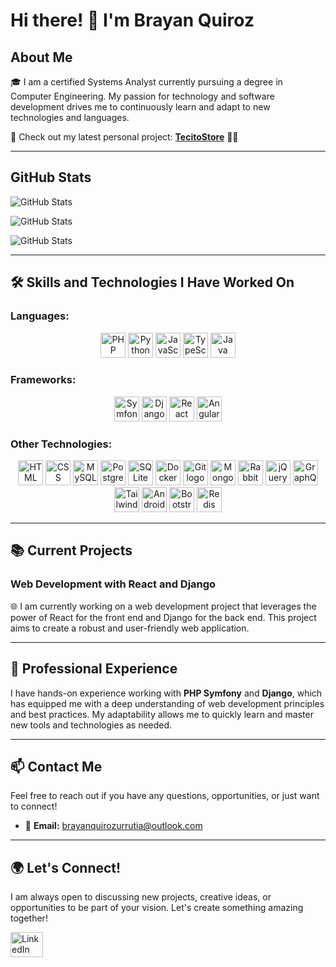 # Hi there! 👋 I'm Brayan Quiroz

## About Me

🎓 I am a certified Systems Analyst currently pursuing a degree in Computer Engineering. My passion for technology and software development drives me to continuously learn and adapt to new technologies and languages.

🚀 Check out my latest personal project: [**TecitoStore**](https://tecitostore.com) 🌟🛒

---

## GitHub Stats

![GitHub Stats](https://github-readme-stats.vercel.app/api?username=brayanquirozurrutia&theme=dark&show_icons=true&hide_border=true&count_private=true)

![GitHub Stats](https://github-readme-stats.vercel.app/api/top-langs/?username=brayanquirozurrutia&theme=dark&show_icons=true&hide_border=true&layout=compact)

![GitHub Stats](https://github-readme-streak-stats.herokuapp.com/?user=brayanquirozurrutia&theme=dark&hide_border=true)

---

## 🛠️ Skills and Technologies I Have Worked On

### **Languages:**

<div align="center">
  <img src="https://skillicons.dev/icons?i=php" height="40" alt="PHP logo" />
  <img src="https://skillicons.dev/icons?i=python" height="40" alt="Python logo" />
  <img src="https://skillicons.dev/icons?i=javascript" height="40" alt="JavaScript logo" />
  <img src="https://skillicons.dev/icons?i=typescript" height="40" alt="TypeScript logo" />
  <img src="https://skillicons.dev/icons?i=java" height="40" alt="Java logo" />
</div>

### **Frameworks:**

<div align="center">
  <img src="https://skillicons.dev/icons?i=symfony" height="40" alt="Symfony logo" />
  <img src="https://skillicons.dev/icons?i=django" height="40" alt="Django logo" />
  <img src="https://skillicons.dev/icons?i=react" height="40" alt="React logo" />
  <img src="https://skillicons.dev/icons?i=angular" height="40" alt="Angular logo" />
</div>
  
### **Other Technologies:**

<div align="center">
  <img src="https://skillicons.dev/icons?i=html" height="40" alt="HTML logo" />
  <img src="https://skillicons.dev/icons?i=css" height="40" alt="CSS logo" />
  <img src="https://skillicons.dev/icons?i=mysql" height="40" alt="MySQL logo" />
  <img src="https://skillicons.dev/icons?i=postgres" height="40" alt="PostgreSQL logo" />
  <img src="https://skillicons.dev/icons?i=sqlite" height="40" alt="SQLite logo" />
  <img src="https://skillicons.dev/icons?i=docker" height="40" alt="Docker logo" />
  <img src="https://skillicons.dev/icons?i=git" height="40" alt="Git logo" />
  <img src="https://cdn.jsdelivr.net/gh/devicons/devicon/icons/mongodb/mongodb-original.svg" height="40" alt="MongoDB logo" />
  <img src="https://skillicons.dev/icons?i=rabbitmq" height="40" alt="RabbitMQ logo" />
  <img src="https://skillicons.dev/icons?i=jquery" height="40" alt="jQuery logo" />
  <img src="https://skillicons.dev/icons?i=graphql" height="40" alt="GraphQL logo" />
  <img src="https://skillicons.dev/icons?i=tailwindcss" height="40" alt="Tailwind CSS logo" />
  <img src="https://skillicons.dev/icons?i=androidstudio" height="40" alt="Android Studio logo" />
  <img src="https://skillicons.dev/icons?i=bootstrap" height="40" alt="Bootstrap logo" />
  <img src="https://skillicons.dev/icons?i=redis" height="40" alt="Redis logo" />
</div>

---

## 📚 Current Projects

### **Web Development with React and Django**

🌐 I am currently working on a web development project that leverages the power of React for the front end and Django for the back end. This project aims to create a robust and user-friendly web application.

---

## 💼 Professional Experience

I have hands-on experience working with **PHP Symfony** and **Django**, which has equipped me with a deep understanding of web development principles and best practices. My adaptability allows me to quickly learn and master new tools and technologies as needed.

---

## 📫 Contact Me

Feel free to reach out if you have any questions, opportunities, or just want to connect!

- 📧 **Email:** [brayanquirozurrutia@outlook.com](mailto:brayanquirozurrutia@outlook.com)

---

## 🌍 Let's Connect!

I am always open to discussing new projects, creative ideas, or opportunities to be part of your vision. Let's create something amazing together!

<div align="left">
  <a href="https://www.linkedin.com/in/brayan-nicolas-quiroz-urrutia-19a0391a7/" target="_blank">
    <img src="https://raw.githubusercontent.com/maurodesouza/profile-readme-generator/master/src/assets/icons/social/linkedin/default.svg" width="52" height="40" alt="LinkedIn logo" />
  </a>
</div>
